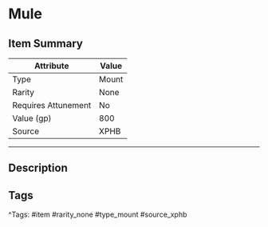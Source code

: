 # Mule

## Item Summary

| Attribute            | Value                        |
|----------------------|------------------------------|
| Type                 | Mount |
| Rarity               | None             |
| Requires Attunement  | No                |
| Value (gp)           | 800    |
| Source               | XPHB |

---

## Description



## Tags

^Tags: #item #rarity_none #type_mount #source_xphb
